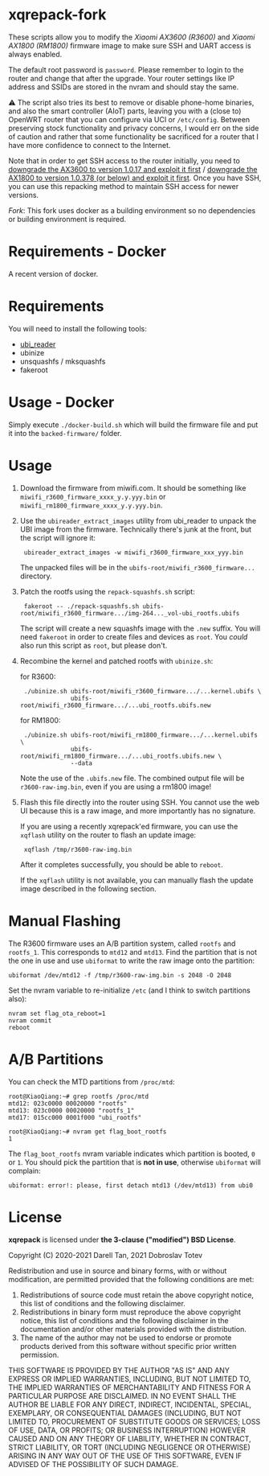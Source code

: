 xqrepack-fork
=========

These scripts allow you to modify the *Xiaomi AX3600 (R3600)* and *Xiaomi AX1800 (RM1800)* firmware image to make sure SSH and UART access is always enabled.

The default root password is `password`. Please remember to login to the router and change that after the upgrade. Your router settings like IP address and SSIDs are stored in the nvram and should stay the same.

⚠ The script also tries its best to remove or disable phone-home binaries, and also the smart controller (AIoT) parts, leaving you with a (close to) OpenWRT router that you can configure via UCI or `/etc/config`.
Between preserving stock functionality and privacy concerns, I would err on the side of caution and rather that some functionality be sacrificed for a router that I have more confidence to connect to the Internet.

Note that in order to get SSH access to the router initially, you need to [downgrade the AX3600 to version 1.0.17 and exploit it first](https://forum.openwrt.org/t/adding-openwrt-support-for-ax3600/55049/123) / [downgrade the AX1800 to version 1.0.378 (or below) and exploit it first](https://forum.openwrt.org/t/adding-openwrt-support-for-ax3600/55049/123).
Once you have SSH, you can use this repacking method to maintain SSH access for newer versions.

*Fork*: This fork uses docker as a building environment so no dependencies or building environment is required.

Requirements - Docker
==============
A recent version of docker.

Requirements
==============

You will need to install the following tools:

- [ubi_reader](https://github.com/jrspruitt/ubi_reader)
- ubinize
- unsquashfs / mksquashfs
- fakeroot



Usage - Docker
=======

Simply execute `./docker-build.sh` which will build the firmware file and put it into the `backed-firmware/` folder.

Usage
=======

1. Download the firmware from miwifi.com.
   It should be something like `miwifi_r3600_firmware_xxxx_y.y.yyy.bin` or `miwifi_rm1800_firmware_xxxx_y.y.yyy.bin`.

2. Use the `ubireader_extract_images` utility from ubi_reader to unpack the UBI image from the firmware.
   Technically there's junk at the front, but the script will ignore it:

        ubireader_extract_images -w miwifi_r3600_firmware_xxx_yyy.bin

    The unpacked files will be in the `ubifs-root/miwifi_r3600_firmware...` directory.

3. Patch the rootfs using the `repack-squashfs.sh` script:

        fakeroot -- ./repack-squashfs.sh ubifs-root/miwifi_r3600_firmware.../img-264..._vol-ubi_rootfs.ubifs

   The script will create a new	squashfs image with the `.new` suffix.
   You will need `fakeroot` in order to create files and devices as `root`. You _could_ also run this script as `root`, but please don't.

4. Recombine the kernel and patched rootfs with `ubinize.sh`:

   for R3600:
   
        ./ubinize.sh ubifs-root/miwifi_r3600_firmware.../...kernel.ubifs \
                     ubifs-root/miwifi_r3600_firmware.../...ubi_rootfs.ubifs.new

   for RM1800:
   
        ./ubinize.sh ubifs-root/miwifi_rm1800_firmware.../...kernel.ubifs \
                     ubifs-root/miwifi_rm1800_firmware.../...ubi_rootfs.ubifs.new \
                     --data

   Note the use of the `.ubifs.new` file.
   The combined output file will be `r3600-raw-img.bin`, even if you are using a rm1800 image!

5. Flash this file directly into the router using SSH.
   You cannot use the web UI because this is a raw image, and more importantly has no signature.

   If you are using a recently xqrepack'ed firmware, you can use the `xqflash` utility on the router to flash an update image:

        xqflash /tmp/r3600-raw-img.bin

   After it completes successfully, you should be able to `reboot`.

   If the `xqflash` utility is not available, you can manually flash the update image described in the following section.


Manual Flashing
================

The R3600 firmware uses an A/B partition system, called `rootfs` and `rootfs_1`. This corresponds to `mtd12` and `mtd13`. Find the partition that is not the one in use and use `ubiformat` to write the raw image onto the partition:

    ubiformat /dev/mtd12 -f /tmp/r3600-raw-img.bin -s 2048 -O 2048

Set the nvram variable to re-initialize `/etc` (and I think to switch partitions also):

    nvram set flag_ota_reboot=1
    nvram commit
    reboot


A/B Partitions
===============

You can check the MTD partitions from `/proc/mtd`:

```
root@XiaoQiang:~# grep rootfs /proc/mtd
mtd12: 023c0000 00020000 "rootfs"
mtd13: 023c0000 00020000 "rootfs_1"
mtd17: 015cc000 0001f000 "ubi_rootfs"

root@XiaoQiang:~# nvram get flag_boot_rootfs
1
```

The `flag_boot_rootfs` nvram variable indicates which partition is booted, `0` or `1`.
You should pick the partition that is **not in use**, otherwise `ubiformat` will complain:

    ubiformat: error!: please, first detach mtd13 (/dev/mtd13) from ubi0


License
=========

**xqrepack** is licensed under **the 3-clause ("modified") BSD License**.

Copyright (C) 2020-2021 Darell Tan, 2021 Dobroslav Totev

Redistribution and use in source and binary forms, with or without
modification, are permitted provided that the following conditions
are met:

1. Redistributions of source code must retain the above copyright
   notice, this list of conditions and the following disclaimer.
2. Redistributions in binary form must reproduce the above copyright
   notice, this list of conditions and the following disclaimer in the
   documentation and/or other materials provided with the distribution.
3. The name of the author may not be used to endorse or promote products
   derived from this software without specific prior written permission.

THIS SOFTWARE IS PROVIDED BY THE AUTHOR "AS IS" AND ANY EXPRESS OR
IMPLIED WARRANTIES, INCLUDING, BUT NOT LIMITED TO, THE IMPLIED WARRANTIES
OF MERCHANTABILITY AND FITNESS FOR A PARTICULAR PURPOSE ARE DISCLAIMED.
IN NO EVENT SHALL THE AUTHOR BE LIABLE FOR ANY DIRECT, INDIRECT,
INCIDENTAL, SPECIAL, EXEMPLARY, OR CONSEQUENTIAL DAMAGES (INCLUDING, BUT
NOT LIMITED TO, PROCUREMENT OF SUBSTITUTE GOODS OR SERVICES; LOSS OF USE,
DATA, OR PROFITS; OR BUSINESS INTERRUPTION) HOWEVER CAUSED AND ON ANY
THEORY OF LIABILITY, WHETHER IN CONTRACT, STRICT LIABILITY, OR TORT
(INCLUDING NEGLIGENCE OR OTHERWISE) ARISING IN ANY WAY OUT OF THE USE OF
THIS SOFTWARE, EVEN IF ADVISED OF THE POSSIBILITY OF SUCH DAMAGE.

